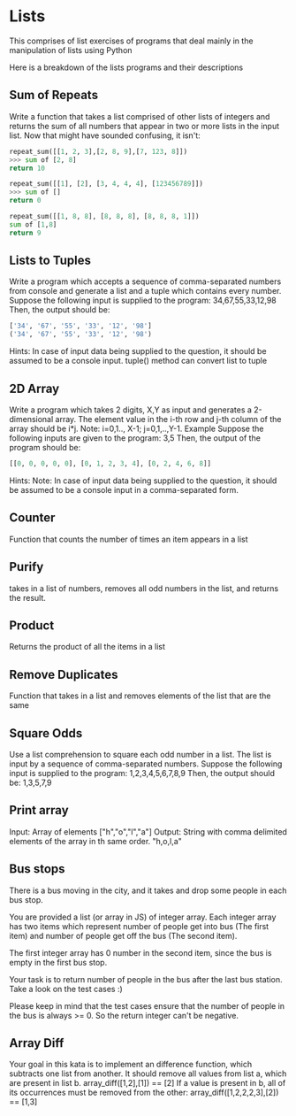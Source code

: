 # Lists

This comprises of list exercises of programs that deal mainly in the manipulation of lists using Python

Here is a breakdown of the lists programs and their descriptions

## Sum of Repeats

Write a function that takes a list comprised of other lists of integers and returns the sum of all numbers that appear in two or more lists in the input list. Now that might have sounded confusing, it isn't:

```python
repeat_sum([[1, 2, 3],[2, 8, 9],[7, 123, 8]])
>>> sum of [2, 8]
return 10

repeat_sum([[1], [2], [3, 4, 4, 4], [123456789]])
>>> sum of []
return 0

repeat_sum([[1, 8, 8], [8, 8, 8], [8, 8, 8, 1]])
sum of [1,8]
return 9
```

## Lists to Tuples

Write a program which accepts a sequence of comma-separated numbers from console and generate a list and a tuple which contains every number.
Suppose the following input is supplied to the program:
34,67,55,33,12,98
Then, the output should be:
```python
['34', '67', '55', '33', '12', '98']
('34', '67', '55', '33', '12', '98')
```
Hints:
In case of input data being supplied to the question, it should be assumed to be a console input.
tuple() method can convert list to tuple

## 2D Array

Write a program which takes 2 digits, X,Y as input and generates a 2-dimensional array. The element value in the i-th row and j-th column of the array should be i*j.
Note: i=0,1.., X-1; j=0,1,..,Y-1.
Example
Suppose the following inputs are given to the program:
3,5
Then, the output of the program should be:
```python
[[0, 0, 0, 0, 0], [0, 1, 2, 3, 4], [0, 2, 4, 6, 8]] 
```

Hints:
Note: In case of input data being supplied to the question, it should be assumed to be a console input in a comma-separated form.

## Counter

Function that counts the number of times an item appears in a list

## Purify

takes in a list of numbers, removes all odd numbers in the list, and returns the result.

## Product

Returns the product of all the items in a list

## Remove Duplicates

Function that takes in a list and removes elements of the list that are the same

## Square Odds

Use a list comprehension to square each odd number in a list. The list is input by a sequence of comma-separated numbers.
Suppose the following input is supplied to the program:
1,2,3,4,5,6,7,8,9
Then, the output should be:
1,3,5,7,9

## Print array

Input: Array of elements
["h","o","l","a"]
Output: String with comma delimited elements of the array in th same order.
"h,o,l,a"

## Bus stops
There is a bus moving in the city, and it takes and drop some people in each bus stop.

You are provided a list (or array in JS) of integer array. Each integer array has two items which represent number of 
people get into bus (The first item) and number of people get off the bus (The second item).

The first integer array has 0 number in the second item, since the bus is empty in the first bus stop.

Your task is to return number of people in the bus after the last bus station. Take a look on the test cases :)

Please keep in mind that the test cases ensure that the number of people in the bus is always >= 0. So the return integer can't be negative.

## Array Diff

Your goal in this kata is to implement an difference function, which subtracts one list from another.
It should remove all values from list a, which are present in list b.
array_diff([1,2],[1]) == [2]
If a value is present in b, all of its occurrences must be removed from the other:
array_diff([1,2,2,2,3],[2]) == [1,3]
